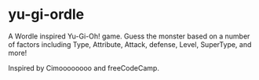 # yu-gi-ordle

A Wordle inspired Yu-Gi-Oh! game. Guess the monster based on a number of factors including Type, Attribute, Attack, defense, Level, SuperType, and more!

Inspired by Cimoooooooo and freeCodeCamp.